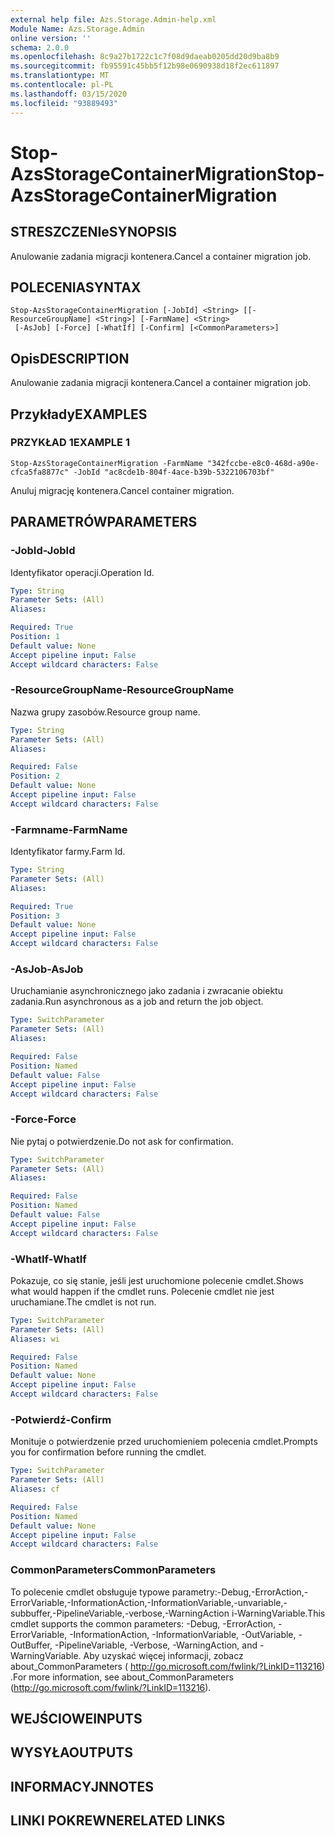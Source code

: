 ```yaml
---
external help file: Azs.Storage.Admin-help.xml
Module Name: Azs.Storage.Admin
online version: ''
schema: 2.0.0
ms.openlocfilehash: 8c9a27b1722c1c7f08d9daeab0205dd20d9ba8b9
ms.sourcegitcommit: fb95591c45bb5f12b98e0690938d18f2ec611897
ms.translationtype: MT
ms.contentlocale: pl-PL
ms.lasthandoff: 03/15/2020
ms.locfileid: "93889493"
---
```

# <span data-ttu-id="84c60-101">Stop-AzsStorageContainerMigration</span><span class="sxs-lookup"><span data-stu-id="84c60-101">Stop-AzsStorageContainerMigration</span></span>

## <span data-ttu-id="84c60-102">STRESZCZENIe</span><span class="sxs-lookup"><span data-stu-id="84c60-102">SYNOPSIS</span></span>
<span data-ttu-id="84c60-103">Anulowanie zadania migracji kontenera.</span><span class="sxs-lookup"><span data-stu-id="84c60-103">Cancel a container migration job.</span></span>

## <span data-ttu-id="84c60-104">POLECENIA</span><span class="sxs-lookup"><span data-stu-id="84c60-104">SYNTAX</span></span>

```
Stop-AzsStorageContainerMigration [-JobId] <String> [[-ResourceGroupName] <String>] [-FarmName] <String>
 [-AsJob] [-Force] [-WhatIf] [-Confirm] [<CommonParameters>]
```

## <span data-ttu-id="84c60-105">Opis</span><span class="sxs-lookup"><span data-stu-id="84c60-105">DESCRIPTION</span></span>
<span data-ttu-id="84c60-106">Anulowanie zadania migracji kontenera.</span><span class="sxs-lookup"><span data-stu-id="84c60-106">Cancel a container migration job.</span></span>

## <span data-ttu-id="84c60-107">Przykłady</span><span class="sxs-lookup"><span data-stu-id="84c60-107">EXAMPLES</span></span>

### <span data-ttu-id="84c60-108">PRZYKŁAD 1</span><span class="sxs-lookup"><span data-stu-id="84c60-108">EXAMPLE 1</span></span>
```
Stop-AzsStorageContainerMigration -FarmName "342fccbe-e8c0-468d-a90e-cfca5fa8877c" -JobId "ac8cde1b-804f-4ace-b39b-5322106703bf"
```

<span data-ttu-id="84c60-109">Anuluj migrację kontenera.</span><span class="sxs-lookup"><span data-stu-id="84c60-109">Cancel container migration.</span></span>

## <span data-ttu-id="84c60-110">PARAMETRÓW</span><span class="sxs-lookup"><span data-stu-id="84c60-110">PARAMETERS</span></span>

### <span data-ttu-id="84c60-111">-JobId</span><span class="sxs-lookup"><span data-stu-id="84c60-111">-JobId</span></span>
<span data-ttu-id="84c60-112">Identyfikator operacji.</span><span class="sxs-lookup"><span data-stu-id="84c60-112">Operation Id.</span></span>

```yaml
Type: String
Parameter Sets: (All)
Aliases:

Required: True
Position: 1
Default value: None
Accept pipeline input: False
Accept wildcard characters: False
```

### <span data-ttu-id="84c60-113">-ResourceGroupName</span><span class="sxs-lookup"><span data-stu-id="84c60-113">-ResourceGroupName</span></span>
<span data-ttu-id="84c60-114">Nazwa grupy zasobów.</span><span class="sxs-lookup"><span data-stu-id="84c60-114">Resource group name.</span></span>

```yaml
Type: String
Parameter Sets: (All)
Aliases:

Required: False
Position: 2
Default value: None
Accept pipeline input: False
Accept wildcard characters: False
```

### <span data-ttu-id="84c60-115">-Farmname</span><span class="sxs-lookup"><span data-stu-id="84c60-115">-FarmName</span></span>
<span data-ttu-id="84c60-116">Identyfikator farmy.</span><span class="sxs-lookup"><span data-stu-id="84c60-116">Farm Id.</span></span>

```yaml
Type: String
Parameter Sets: (All)
Aliases:

Required: True
Position: 3
Default value: None
Accept pipeline input: False
Accept wildcard characters: False
```

### <span data-ttu-id="84c60-117">-AsJob</span><span class="sxs-lookup"><span data-stu-id="84c60-117">-AsJob</span></span>
<span data-ttu-id="84c60-118">Uruchamianie asynchronicznego jako zadania i zwracanie obiektu zadania.</span><span class="sxs-lookup"><span data-stu-id="84c60-118">Run asynchronous as a job and return the job object.</span></span>

```yaml
Type: SwitchParameter
Parameter Sets: (All)
Aliases:

Required: False
Position: Named
Default value: False
Accept pipeline input: False
Accept wildcard characters: False
```

### <span data-ttu-id="84c60-119">-Force</span><span class="sxs-lookup"><span data-stu-id="84c60-119">-Force</span></span>
<span data-ttu-id="84c60-120">Nie pytaj o potwierdzenie.</span><span class="sxs-lookup"><span data-stu-id="84c60-120">Do not ask for confirmation.</span></span>

```yaml
Type: SwitchParameter
Parameter Sets: (All)
Aliases:

Required: False
Position: Named
Default value: False
Accept pipeline input: False
Accept wildcard characters: False
```

### <span data-ttu-id="84c60-121">-WhatIf</span><span class="sxs-lookup"><span data-stu-id="84c60-121">-WhatIf</span></span>
<span data-ttu-id="84c60-122">Pokazuje, co się stanie, jeśli jest uruchomione polecenie cmdlet.</span><span class="sxs-lookup"><span data-stu-id="84c60-122">Shows what would happen if the cmdlet runs.</span></span>
<span data-ttu-id="84c60-123">Polecenie cmdlet nie jest uruchamiane.</span><span class="sxs-lookup"><span data-stu-id="84c60-123">The cmdlet is not run.</span></span>

```yaml
Type: SwitchParameter
Parameter Sets: (All)
Aliases: wi

Required: False
Position: Named
Default value: None
Accept pipeline input: False
Accept wildcard characters: False
```

### <span data-ttu-id="84c60-124">-Potwierdź</span><span class="sxs-lookup"><span data-stu-id="84c60-124">-Confirm</span></span>
<span data-ttu-id="84c60-125">Monituje o potwierdzenie przed uruchomieniem polecenia cmdlet.</span><span class="sxs-lookup"><span data-stu-id="84c60-125">Prompts you for confirmation before running the cmdlet.</span></span>

```yaml
Type: SwitchParameter
Parameter Sets: (All)
Aliases: cf

Required: False
Position: Named
Default value: None
Accept pipeline input: False
Accept wildcard characters: False
```

### <span data-ttu-id="84c60-126">CommonParameters</span><span class="sxs-lookup"><span data-stu-id="84c60-126">CommonParameters</span></span>
<span data-ttu-id="84c60-127">To polecenie cmdlet obsługuje typowe parametry:-Debug,-ErrorAction,-ErrorVariable,-InformationAction,-InformationVariable,-unvariable,-subbuffer,-PipelineVariable,-verbose,-WarningAction i-WarningVariable.</span><span class="sxs-lookup"><span data-stu-id="84c60-127">This cmdlet supports the common parameters: -Debug, -ErrorAction, -ErrorVariable, -InformationAction, -InformationVariable, -OutVariable, -OutBuffer, -PipelineVariable, -Verbose, -WarningAction, and -WarningVariable.</span></span> <span data-ttu-id="84c60-128">Aby uzyskać więcej informacji, zobacz about_CommonParameters ( http://go.microsoft.com/fwlink/?LinkID=113216) .</span><span class="sxs-lookup"><span data-stu-id="84c60-128">For more information, see about_CommonParameters (http://go.microsoft.com/fwlink/?LinkID=113216).</span></span>

## <span data-ttu-id="84c60-129">WEJŚCIOWE</span><span class="sxs-lookup"><span data-stu-id="84c60-129">INPUTS</span></span>

## <span data-ttu-id="84c60-130">WYSYŁA</span><span class="sxs-lookup"><span data-stu-id="84c60-130">OUTPUTS</span></span>

## <span data-ttu-id="84c60-131">INFORMACYJN</span><span class="sxs-lookup"><span data-stu-id="84c60-131">NOTES</span></span>

## <span data-ttu-id="84c60-132">LINKI POKREWNE</span><span class="sxs-lookup"><span data-stu-id="84c60-132">RELATED LINKS</span></span>
